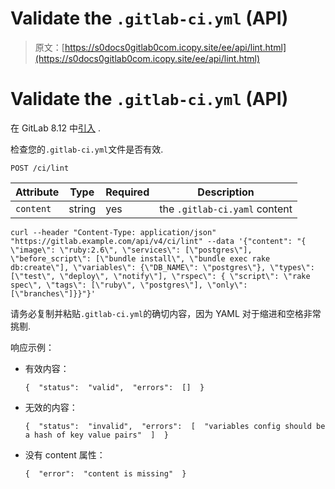 # Validate the `.gitlab-ci.yml` (API)

> 原文：[https://s0docs0gitlab0com.icopy.site/ee/api/lint.html](https://s0docs0gitlab0com.icopy.site/ee/api/lint.html)

# Validate the `.gitlab-ci.yml` (API)[](#validate-the-gitlab-ciyml-api "Permalink")

在 GitLab 8.12 中[引入](https://gitlab.com/gitlab-org/gitlab-foss/-/merge_requests/5953) .

检查您的`.gitlab-ci.yml`文件是否有效.

```
POST /ci/lint 
```

| Attribute | Type | Required | Description |
| --- | --- | --- | --- |
| `content` | string | yes | the `.gitlab-ci.yaml` content |

```
curl --header "Content-Type: application/json" "https://gitlab.example.com/api/v4/ci/lint" --data '{"content": "{ \"image\": \"ruby:2.6\", \"services\": [\"postgres\"], \"before_script\": [\"bundle install\", \"bundle exec rake db:create\"], \"variables\": {\"DB_NAME\": \"postgres\"}, \"types\": [\"test\", \"deploy\", \"notify\"], \"rspec\": { \"script\": \"rake spec\", \"tags\": [\"ruby\", \"postgres\"], \"only\": [\"branches\"]}}"}' 
```

请务必复制并粘贴`.gitlab-ci.yml`的确切内容，因为 YAML 对于缩进和空格非常挑剔.

响应示例：

*   有效内容：

    ```
    {  "status":  "valid",  "errors":  []  } 
    ```

*   无效的内容：

    ```
    {  "status":  "invalid",  "errors":  [  "variables config should be a hash of key value pairs"  ]  } 
    ```

*   没有 content 属性：

    ```
    {  "error":  "content is missing"  } 
    ```